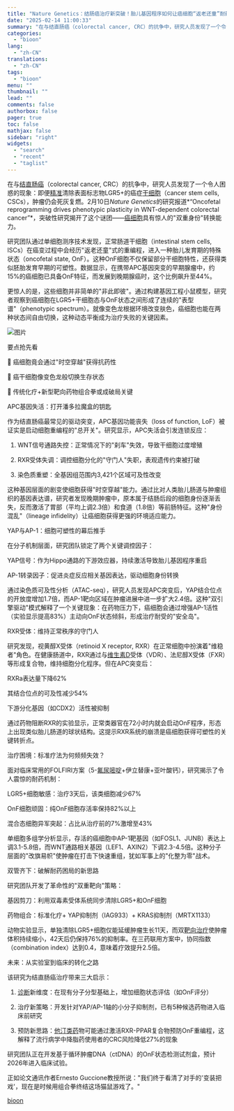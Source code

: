 ```yaml
---
title: "Nature Genetics：结肠癌治疗新突破！胎儿基因程序如何让癌细胞“返老还童”耐药?"
date: "2025-02-14 11:00:33"
summary: "在与结直肠癌（colorectal cancer, CRC）的抗争中，研究人员发现了一个令..."
categories:
  - "bioon"
lang:
  - "zh-CN"
translations:
  - "zh-CN"
tags:
  - "bioon"
menu: ""
thumbnail: ""
lead: ""
comments: false
authorbox: false
pager: true
toc: false
mathjax: false
sidebar: "right"
widgets:
  - "search"
  - "recent"
  - "taglist"
---
```


在与[结直肠癌](https://www.medsci.cn/search?q=%E7%BB%93%E7%9B%B4%E8%82%A0%E7%99%8C)（colorectal cancer, CRC）的抗争中，研究人员发现了一个令人困惑的现象：即便[精准](https://www.medsci.cn/search?q=%E7%B2%BE%E5%87%86)清除表面标志物LGR5+的癌症[干细胞](https://www.medsci.cn/search?q=%E5%B9%B2%E7%BB%86%E8%83%9E)（cancer stem cells, CSCs），肿瘤仍会死灰复燃。2月10日*Nature Genetics*的研究报道*“Oncofetal reprogramming drives phenotypic plasticity in WNT-dependent colorectal cancer”*，突破性研究揭开了这个谜团——[癌细胞](https://www.medsci.cn/topic/show?id=3efee1519b2)具有惊人的"双重身份"转换能力。

研究团队通过单细胞测序技术发现，正常肠道干细胞（intestinal stem cells, ISCs）在癌变过程中会经历"返老还童"式的重编程，进入一种胎儿发育期的特殊状态（oncofetal state, OnF）。这种OnF细胞不仅保留部分干细胞特性，还获得类似胚胎发育早期的可塑性。数据显示，在携带APC基因突变的早期腺瘤中，约15%的癌细胞已具备OnF特征，而发展到晚期腺癌时，这个比例飙升至44%。

更惊人的是，这些细胞并非简单的"非此即彼"。通过构建基因工程小鼠模型，研究者观察到癌细胞在LGR5+干细胞态与OnF状态之间形成了连续的"表型谱"（phenotypic spectrum）。就像变色龙根据环境改变肤色，癌细胞也能在两种状态间自由切换，这种动态平衡成为治疗失败的关键因素。





![图片](https://msimg.bioon.com/bioon-com/20241101/c2f369f385e94d98a3c55f63a03e8684-KB5pZRXUc0NQ.jpg)

要点抢先看

🌟 癌细胞竟会通过"时空穿越"获得抗药性

🧬 癌干细胞像变色龙般切换生存状态

💊 传统化疗+新型靶向药物组合拳或成破局关键

APC基因失活：打开潘多拉魔盒的钥匙

作为结直肠癌最常见的驱动突变，APC基因功能丧失（loss of function, LoF）被证实是启动细胞重编程的"总开关"。研究显示，APC失活会引发连锁反应：

1. WNT信号通路失控：正常情况下的"刹车"失效，导致干细胞过度增殖

2. RXR受体失调：调控细胞分化的"守门人"失职，表观遗传约束被打破

3. 染色质重塑：全基因组范围内3,421个区域可及性改变

这种基因层面的剧变使细胞获得"时空穿越"能力。通过比对人类胎儿肠道与肿瘤组织的基因表达谱，研究者发现晚期肿瘤中，原本属于结肠后段的细胞身份逐渐丢失，反而激活了胃部（平均上调2.3倍）和食道（1.8倍）等前肠特征。这种"身份混乱"（lineage infidelity）让癌细胞获得更强的环境适应能力。

YAP与AP-1：细胞可塑性的幕后推手

在分子机制层面，研究团队锁定了两个关键调控因子：

YAP信号：作为Hippo通路的下游效应器，持续激活导致胎儿基因程序重启

AP-1转录因子：促进炎症反应相关基因表达，驱动细胞身份转换

通过染色质可及性分析（ATAC-seq），研究人员发现APC突变后，YAP结合位点的开放度增加1.7倍，而AP-1靶向区域在肿瘤进展中进一步扩大2.4倍。这种"双引擎驱动"模式解释了一个关键现象：在药物压力下，癌细胞会通过增强AP-1活性（实验显示提高83%）主动向OnF状态倾斜，形成治疗耐受的"安全岛"。

RXR受体：维持正常秩序的守门人

研究发现，视黄醇X受体（retinoid X receptor, RXR）在正常细胞中扮演着"维稳者"角色。在健康肠道中，RXR通过与[维生素D](https://www.medsci.cn/search?q=%E7%BB%B4%E7%94%9F%E7%B4%A0D)受体（VDR）、法尼醇X受体（FXR）等形成复合物，维持细胞分化程序。但在APC突变后：

RXRa表达量下降62%

其结合位点的可及性减少54%

下游分化基因（如CDX2）活性被抑制

通过药物阻断RXR的实验显示，正常类器官在72小时内就会启动OnF程序，形态上出现类似胎儿肠道的球状结构。这提示RXR系统的崩溃是癌细胞获得可塑性的关键转折点。

治疗困境：标准疗法为何频频失效？

面对临床常用的FOLFIRI方案（5-[氟尿嘧啶](https://www.medsci.cn/topic/show?id=64fe63923be)+伊立替康+亚叶酸钙），研究揭示了令人震惊的耐药机制：

LGR5+细胞敏感：治疗3天后，该类细胞减少67%

OnF细胞顽固：纯OnF细胞存活率保持82%以上

混合态细胞异军突起：占比从治疗前的7%激增至43%

单细胞多组学分析显示，存活的癌细胞中AP-1靶基因（如FOSL1、JUNB）表达上调3.1-5.8倍，而WNT通路相关基因（LEF1、AXIN2）下调2.3-4.5倍。这种分子层面的"改旗易帜"使肿瘤在打击下快速重组，犹如军事上的"化整为零"战术。

双管齐下：破解耐药困局的新思路

研究团队开发了革命性的"双重靶向"策略：

基因剪刀：利用双毒素受体系统同步清除LGR5+和OnF细胞

药物组合：标准化疗+ YAP抑制剂（IAG933）+ KRAS抑制剂（MRTX1133）

动物实验显示，单独清除LGR5+细胞仅能延缓肿瘤生长11天，而双[靶向治疗](https://www.medsci.cn/topic/show?id=78aa999190f)使肿瘤体积持续缩小，42天后仍保持76%的抑制率。在三药联用方案中，协同指数（combination index）达到0.4，意味着疗效提升2.5倍。

未来：从实验室到临床的转化之路

该研究为结直肠癌治疗带来三大启示：

1. [诊断](https://www.medsci.cn/guideline/list.do?q=%E8%AF%8A%E6%96%AD)新维度：在现有分子分型基础上，增加细胞状态评估（如OnF评分）

2. 治疗新策略：开发针对YAP/AP-1轴的小分子抑制剂，已有5种候选药物进入临床前研究

3. 预防新思路：[他汀类药](https://www.medsci.cn/topic/show?id=644725344b1)物可能通过激活RXR-PPAR复合物预防OnF重编程，这解释了流行病学中降脂药使用者的CRC风险降低27%的现象

研究团队正在开发基于循环肿瘤DNA（ctDNA）的OnF状态检测试剂盒，预计2026年进入临床试验。

正如论文通讯作者Ernesto Guccione教授所说："我们终于看清了对手的'变装把戏'，现在是时候用组合拳终结这场猫鼠游戏了。"

[bioon](http://news.bioon.com/article/6d938630102c.html)
